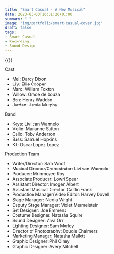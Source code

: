 ```yaml
---
title: "Smart Casual - A New Musical"
date: 2023-03-03T16:01:26+01:00
summary: " "
image: "img/portfolio/smart-casual-cover.jpg"
draft: false
tags:
- Smart Casual
- Recording
- Sound Design
---
```




{{<youtube id="Ls_Y4g5iSe4">}}



Cast
- Mel: Darcy Dixon
- Lily: Ellie Cooper
- Marc: William Foxton
- Willow: Grace de Souza
- Ben: Henry Waddon
- Jordan: Jamie Murphy

Band
- Keys: Livi can Warmelo
- Violin: Marianne Sutton
- Cello: Toby Anderson
- Bass: Samuel Hopkins
- Kit: Oscar Lopez Lopez

Production Team
- Writer/Director: Sam Woof
- Musical Director/Orchestrator: Livi van Warmelo
- Producer: Mrinmoyee Roy
- Associate Producer: Lowri Spear
- Assistant Director: Imogen Albert
- Assistant Musical Director: Caitlin Frank
- Production Manager/Video Editor: Harvey Dovell
- Stage Manager: Nicola Wright
- Deputy Stage Manager: Violet Mermelstein
- Set Designer: Joe Emmens
- Costume Designer: Natasha Squire
- Sound Designer: Alva Orr
- Lighting Designer: Sam Morley
- Director of Photography: Dougie Chalmers
- Marketing Manager: Natasha Mallett
- Graphic Designer: Phil Olney
- Graphic Designer: Avery Mitchell